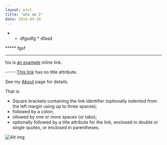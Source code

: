 ```yaml
---
layout: post
title: "who am I"
date: 2014-04-30
---
```

* * dfgsdfg * dfasd

*****  fgsf

--------
his is [an example](http://example.com/ "test") inline link.

------[This link](http://example.net/) has no title attribute.

See my [About](/blog/about/) page for details.  

That is:

* Square brackets containing the link identifier (optionally indented from the left margin using up to three spaces);
* followed by a colon;
* ollowed by one or more spaces (or tabs);
* optionally followed by a title attribute for the link, enclosed in double or single quotes, or enclosed in parentheses.

![Alt img](/blog/img/20160414001232.png)

